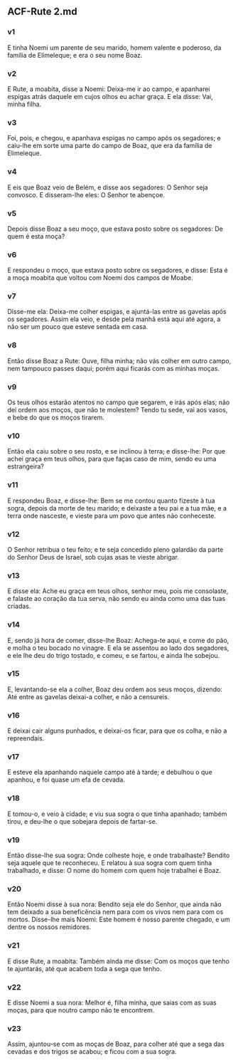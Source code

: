 ## ACF-Rute 2.md
### v1
 E tinha Noemi um parente de seu marido, homem valente e poderoso, da família de Elimeleque; e era o seu nome Boaz.
### v2
 E Rute, a moabita, disse a Noemi: Deixa-me ir ao campo, e apanharei espigas atrás daquele em cujos olhos eu achar graça. E ela disse: Vai, minha filha.
### v3
 Foi, pois, e chegou, e apanhava espigas no campo após os segadores; e caiu-lhe em sorte uma parte do campo de Boaz, que era da família de Elimeleque.
### v4
 E eis que Boaz veio de Belém, e disse aos segadores: O Senhor seja convosco. E disseram-lhe eles: O Senhor te abençoe.
### v5
 Depois disse Boaz a seu moço, que estava posto sobre os segadores: De quem é esta moça?
### v6
 E respondeu o moço, que estava posto sobre os segadores, e disse: Esta é a moça moabita que voltou com Noemi dos campos de Moabe.
### v7
 Disse-me ela: Deixa-me colher espigas, e ajuntá-las entre as gavelas após os segadores. Assim ela veio, e desde pela manhã está aqui até agora, a não ser um pouco que esteve sentada em casa.
### v8
 Então disse Boaz a Rute: Ouve, filha minha; não vás colher em outro campo, nem tampouco passes daqui; porém aqui ficarás com as minhas moças.
### v9
 Os teus olhos estarão atentos no campo que segarem, e irás após elas; não dei ordem aos moços, que não te molestem? Tendo tu sede, vai aos vasos, e bebe do que os moços tirarem.
### v10
 Então ela caiu sobre o seu rosto, e se inclinou à terra; e disse-lhe: Por que achei graça em teus olhos, para que faças caso de mim, sendo eu uma estrangeira?
### v11
 E respondeu Boaz, e disse-lhe: Bem se me contou quanto fizeste à tua sogra, depois da morte de teu marido; e deixaste a teu pai e a tua mãe, e a terra onde nasceste, e vieste para um povo que antes não conheceste.
### v12
 O Senhor retribua o teu feito; e te seja concedido pleno galardão da parte do Senhor Deus de Israel, sob cujas asas te vieste abrigar.
### v13
 E disse ela: Ache eu graça em teus olhos, senhor meu, pois me consolaste, e falaste ao coração da tua serva, não sendo eu ainda como uma das tuas criadas.
### v14
 E, sendo já hora de comer, disse-lhe Boaz: Achega-te aqui, e come do pão, e molha o teu bocado no vinagre. E ela se assentou ao lado dos segadores, e ele lhe deu do trigo tostado, e comeu, e se fartou, e ainda lhe sobejou.
### v15
 E, levantando-se ela a colher, Boaz deu ordem aos seus moços, dizendo: Até entre as gavelas deixai-a colher, e não a censureis.
### v16
 E deixai cair alguns punhados, e deixai-os ficar, para que os colha, e não a repreendais.
### v17
 E esteve ela apanhando naquele campo até à tarde; e debulhou o que apanhou, e foi quase um efa de cevada.
### v18
 E tomou-o, e veio à cidade; e viu sua sogra o que tinha apanhado; também tirou, e deu-lhe o que sobejara depois de fartar-se.
### v19
 Então disse-lhe sua sogra: Onde colheste hoje, e onde trabalhaste? Bendito seja aquele que te reconheceu. E relatou à sua sogra com quem tinha trabalhado, e disse: O nome do homem com quem hoje trabalhei é Boaz.
### v20
 Então Noemi disse à sua nora: Bendito seja ele do Senhor, que ainda não tem deixado a sua beneficência nem para com os vivos nem para com os mortos. Disse-lhe mais Noemi: Este homem é nosso parente chegado, e um dentre os nossos remidores.
### v21
 E disse Rute, a moabita: Também ainda me disse: Com os moços que tenho te ajuntarás, até que acabem toda a sega que tenho.
### v22
 E disse Noemi a sua nora: Melhor é, filha minha, que saias com as suas moças, para que noutro campo não te encontrem.
### v23
 Assim, ajuntou-se com as moças de Boaz, para colher até que a sega das cevadas e dos trigos se acabou; e ficou com a sua sogra.
